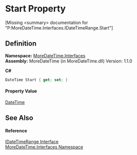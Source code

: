 # Start Property


\[Missing &lt;summary&gt; documentation for "P:MoreDateTime.Interfaces.IDateTimeRange.Start"\]



## Definition
**Namespace:** <a href="ef345705-d0d8-5472-d7be-04b87d131a0e">MoreDateTime.Interfaces</a>  
**Assembly:** MoreDateTime (in MoreDateTime.dll) Version: 1.1.0

**C#**
``` C#
DateTime Start { get; set; }
```



#### Property Value
<a href="https://learn.microsoft.com/dotnet/api/system.datetime" target="_blank" rel="noopener noreferrer">DateTime</a>

## See Also


#### Reference
<a href="64b0402b-b693-7e50-3308-6bc421750b51">IDateTimeRange Interface</a>  
<a href="ef345705-d0d8-5472-d7be-04b87d131a0e">MoreDateTime.Interfaces Namespace</a>  
